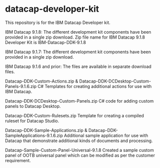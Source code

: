 # datacap-developer-kit
This repository is for the IBM Datacap Developer kit.

IBM Datacap 9.1.8:
The different development kit components have been provided in a single zip download. 
Zip file name for IBM Datacap 9.1.8 Developer Kit is IBM-Datacap-DDK-9.1.8

IBM Datacap 9.1.7:
The different development kit components have been provided in a single zip download.

IBM Datacap 9.1.6 and prior:
The files are available in separate download files.

Datacap-DDK-Custom-Actions.zip & Datacap-DDK-DCDesktop-Custom-Panels-9.1.6.zip
C# Templates for creating additional actions for use with IBM Datacap. 

Datacap-DDK-DCDesktop-Custom-Panels.zip
C# code for adding custom panels to Datacap Desktop.

Datacap-DDK-Custom-Rulesets.zip
Template for creating a compiled ruleset for Datacap Studio.

Datacap-DDK-Sample-Applications.zip & Datacap-DDK-SampleApplications-9.1.6.zip
Additional sample application for use with Datacap that demonstrate additional kinds of documents and processing.

Datacap-Sample-Custom-Panel-Universal-9.1.8
Created a sample custom panel of OOTB universal panel which can be modified as per the customer requirement.
